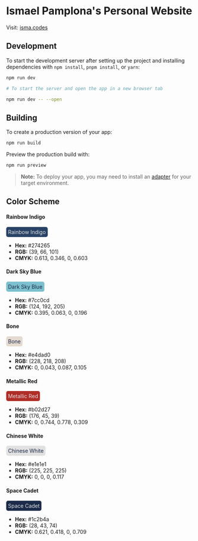 # Ismael Pamplona's Personal Website

Visit: [isma.codes](https://isma.codes)

## Development

To start the development server after setting up the project and installing dependencies with `npm install`, `pnpm install`, or `yarn`:

```bash
npm run dev

# To start the server and open the app in a new browser tab

npm run dev -- --open
```

## Building

To create a production version of your app:

```bash
npm run build
```

Preview the production build with:

```bash
npm run preview
```

> **Note:** To deploy your app, you may need to install an [adapter](https://kit.svelte.dev/docs/adapters) for your target environment.

## Color Scheme

#### Rainbow Indigo

<span style="display: flex; width: fit-content; padding: 5px; background: #274265; border-radius: 5px; color: #e1e1e1">Rainbow Indigo</span>

- **Hex:** #274265
- **RGB:** (39, 66, 101)
- **CMYK:** 0.613, 0.346, 0, 0.603

#### Dark Sky Blue

<span style="display: flex; width: fit-content; padding: 5px; background: #7cc0cd; border-radius: 5px; color: #1c2b4a">Dark Sky Blue</span>

- **Hex:** #7cc0cd
- **RGB:** (124, 192, 205)
- **CMYK:** 0.395, 0.063, 0, 0.196

#### Bone

<span style="display: flex; width: fit-content; padding: 5px; background: #e4dad0; border-radius: 5px; color: #1c2b4a">Bone</span>

- **Hex:** #e4dad0
- **RGB:** (228, 218, 208)
- **CMYK:** 0, 0.043, 0.087, 0.105

#### Metallic Red

<span style="display: flex; width: fit-content; padding: 5px; background: #b02d27; border-radius: 5px; color: #e1e1e1">Metallic Red</span>

- **Hex:** #b02d27
- **RGB:** (176, 45, 39)
- **CMYK:** 0, 0.744, 0.778, 0.309

#### Chinese White

<span style="display: flex; width: fit-content; padding: 5px; background: #e1e1e1; border-radius: 5px; color: #1c2b4a">Chinese White</span>

- **Hex:** #e1e1e1
- **RGB:** (225, 225, 225)
- **CMYK:** 0, 0, 0, 0.117

#### Space Cadet

<span style="display: flex; width: fit-content; padding: 5px; background: #1c2b4a; border-radius: 5px; color: #e1e1e1">Space Cadet</span>

- **Hex:** #1c2b4a
- **RGB:** (28, 43, 74)
- **CMYK:** 0.621, 0.418, 0, 0.709
